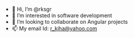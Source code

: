 - 👋 Hi, I’m @rksgr
- 👀 I’m interested in software development
- 💞️ I’m looking to collaborate on Angular projects
- 📫 My email Id: r_kjha@yahoo.com

<!---
rksgr/rksgr is a ✨ special ✨ repository because its `README.md` (this file) appears on your GitHub profile.
You can click the Preview link to take a look at your changes.
--->

